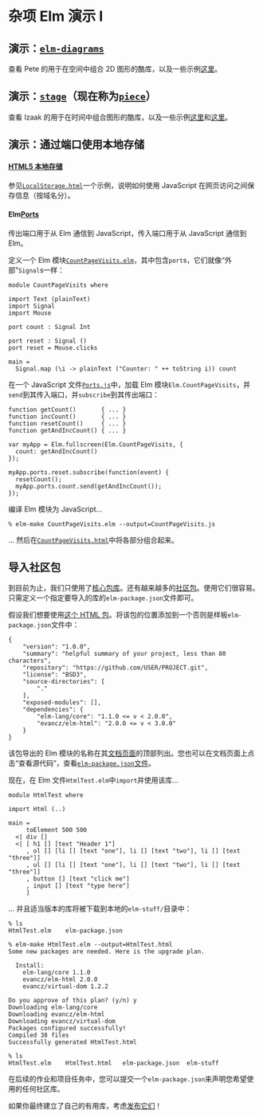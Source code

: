 # 杂项 Elm 演示 I

## 演示：[`elm-diagrams`](http://package.elm-lang.org/packages/vilterp/elm-diagrams/3.0.0)

查看 Pete 的用于在空间中组合 2D 图形的酷库，以及一些示例[这里](https://github.com/vilterp/elm-diagrams)。

## 演示：[`stage`](http://package.elm-lang.org/packages/imeckler/stage/1.5.0)（现在称为[`piece`](http://package.elm-lang.org/packages/imeckler/piece/2.0.0)）

查看 Izaak 的用于在时间中组合图形的酷库，以及一些示例[这里](https://github.com/imeckler/isomdemo)和[这里](https://github.com/imeckler/shortwords)。

## 演示：通过端口使用本地存储

#### [HTML5 本地存储](http://www.w3schools.com/html/html5_webstorage.asp)

参见[`LocalStorage.html`](https://www.classes.cs.uchicago.edu/archive/2015/winter/22300-1/public-code/Ports/LocalStorage.html)一个示例，说明如何使用 JavaScript 在网页访问之间保存信息（按域名分）。

#### Elm[Ports](http://elm-lang.org/learn/Ports.elm)

传出端口用于从 Elm 通信到 JavaScript，传入端口用于从 JavaScript 通信到 Elm。

定义一个 Elm 模块[`CountPageVisits.elm`](https://www.classes.cs.uchicago.edu/archive/2015/winter/22300-1/public-code/Ports/CountPageVisits.elm)，其中包含`port`s，它们就像“外部”`Signal`s一样：

```
module CountPageVisits where

import Text (plainText)
import Signal
import Mouse

port count : Signal Int

port reset : Signal ()
port reset = Mouse.clicks

main =
  Signal.map (\i -> plainText ("Counter: " ++ toString i)) count 
```

在一个 JavaScript 文件[`Ports.js`](https://www.classes.cs.uchicago.edu/archive/2015/winter/22300-1/public-code/Ports/Ports.js)中，加载 Elm 模块`Elm.CountPageVisits`，并`send`到其传入端口，并`subscribe`到其传出端口：

```
function getCount()       { ... }
function incCount()       { ... }
function resetCount()     { ... }
function getAndIncCount() { ... }

var myApp = Elm.fullscreen(Elm.CountPageVisits, {
  count: getAndIncCount()
});

myApp.ports.reset.subscribe(function(event) {
  resetCount();
  myApp.ports.count.send(getAndIncCount());
}); 
```

编译 Elm 模块为 JavaScript...

```
% elm-make CountPageVisits.elm --output=CountPageVisits.js 
```

... 然后在[`CountPageVisits.html`](https://www.classes.cs.uchicago.edu/archive/2015/winter/22300-1/public-code/Ports/CountPageVisits.html)中将各部分组合起来。

## 导入社区包

到目前为止，我们只使用了[核心包库](http://package.elm-lang.org/packages/elm-lang/core/1.0.0)。还有越来越多的[社区包](http://package.elm-lang.org/packages)。使用它们很容易。只需定义一个指定要导入的库的`elm-package.json`文件即可。

假设我们想要使用[这个 HTML 包](http://package.elm-lang.org/packages/evancz/elm-html/2.0.0)。将该包的位置添加到一个否则是样板`elm-package.json`文件中：

```
{
    "version": "1.0.0",
    "summary": "helpful summary of your project, less than 80 characters",
    "repository": "https://github.com/USER/PROJECT.git",
    "license": "BSD3",
    "source-directories": [
        "."
    ],
    "exposed-modules": [],
    "dependencies": {
        "elm-lang/core": "1.1.0 <= v < 2.0.0",
        "evancz/elm-html": "2.0.0 <= v < 3.0.0"
    }
} 
```

该包导出的 Elm 模块的名称在其[文档页面](http://package.elm-lang.org/packages/evancz/elm-html/2.0.0)的顶部列出。您也可以在文档页面上点击“查看源代码”，查看[`elm-package.json`文件](https://github.com/evancz/elm-html/blob/2.0.0/elm-package.json)。

现在，在 Elm 文件`HtmlTest.elm`中`import`并使用该库...

```
module HtmlTest where

import Html (..)

main =
     toElement 500 500
  <| div []
  <| [ h1 [] [text "Header 1"]
     , ol [] [li [] [text "one"], li [] [text "two"], li [] [text "three"]]
     , ul [] [li [] [text "one"], li [] [text "two"], li [] [text "three"]]
     , button [] [text "click me"]
     , input [] [text "type here"]
     ] 
```

... 并且适当版本的库将被下载到本地的`elm-stuff/`目录中：

```
% ls
HtmlTest.elm    elm-package.json

% elm-make HtmlTest.elm --output=HtmlTest.html
Some new packages are needed. Here is the upgrade plan.

  Install:
    elm-lang/core 1.1.0
    evancz/elm-html 2.0.0
    evancz/virtual-dom 1.2.2

Do you approve of this plan? (y/n) y
Downloading elm-lang/core
Downloading evancz/elm-html
Downloading evancz/virtual-dom
Packages configured successfully!
Compiled 38 files
Successfully generated HtmlTest.html

% ls
HtmlTest.elm    HtmlTest.html   elm-package.json  elm-stuff 
```

在后续的作业和项目任务中，您可以提交一个`elm-package.json`来声明您希望使用的任何社区库。

如果你最终建立了自己的有用库，考虑[发布它们](http://package.elm-lang.org/)！
